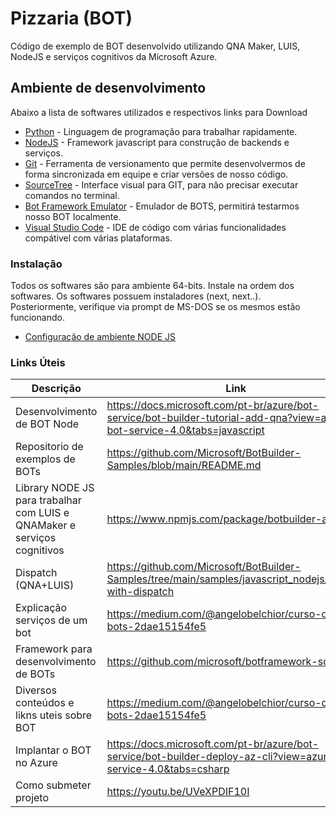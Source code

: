 # Pizzaria (BOT)

Código de exemplo de BOT desenvolvido utilizando QNA Maker, LUIS, NodeJS e serviços cognitivos da Microsoft Azure.


## Ambiente de desenvolvimento

Abaixo a lista de softwares utilizados e respectivos links para Download

* [Python](https://www.python.org/ftp/python/3.8.5/python-3.8.5.exe) - Linguagem de programação para trabalhar rapidamente.
* [NodeJS](https://nodejs.org/dist/v12.18.3/node-v12.18.3-x64.msi) - Framework javascript para construção de backends e serviços.
* [Git](https://git-scm.com/download/win) - Ferramenta de versionamento que permite desenvolvermos de forma sincronizada em equipe e criar versões de nosso código.
* [SourceTree](https://product-downloads.atlassian.com/software/sourcetree/windows/ga/SourceTreeSetup-3.3.9.exe) - Interface visual para GIT, para não precisar executar comandos no terminal.
* [Bot Framework Emulator](https://github.com/microsoft/BotFramework-Emulator/releases/download/v4.10.0/BotFramework-Emulator-4.10.0-windows-setup.exe) - Emulador de BOTS, permitirá testarmos nosso BOT localmente.
* [Visual Studio Code](https://code.visualstudio.com/download#) - IDE de código com várias funcionalidades compátivel com várias plataformas.


### Instalação

Todos os softwares são para ambiente 64-bits. Instale na ordem dos softwares. Os softwares possuem instaladores (next, next..). Posteriormente, verifique via prompt de MS-DOS se os mesmos estão funcionando. 

* [Configuração de ambiente NODE JS](https://github.com/cyz/Maratona-BOTs/blob/master/QuickStart/configurando-ambiente-nodejs.md)


### Links Úteis

| Descrição | Link |
| ------ | ------ |
| Desenvolvimento de BOT Node | https://docs.microsoft.com/pt-br/azure/bot-service/bot-builder-tutorial-add-qna?view=azure-bot-service-4.0&tabs=javascript |
| Repositorio de exemplos de BOTs | https://github.com/Microsoft/BotBuilder-Samples/blob/main/README.md |
| Library NODE JS para trabalhar com LUIS e QNAMaker e serviços cognitivos | https://www.npmjs.com/package/botbuilder-ai |
| Dispatch (QNA+LUIS) | https://github.com/Microsoft/BotBuilder-Samples/tree/main/samples/javascript_nodejs/14.nlp-with-dispatch |
| Explicação serviços de um bot | https://medium.com/@angelobelchior/curso-de-bots-2dae15154fe5 |
| Framework para desenvolvimento de BOTs | https://github.com/microsoft/botframework-sdk |
| Diversos conteúdos e likns uteis sobre BOT | https://medium.com/@angelobelchior/curso-de-bots-2dae15154fe5 |
| Implantar o BOT no Azure | https://docs.microsoft.com/pt-br/azure/bot-service/bot-builder-deploy-az-cli?view=azure-bot-service-4.0&tabs=csharp |
| Como submeter projeto | https://youtu.be/UVeXPDIF10I |
